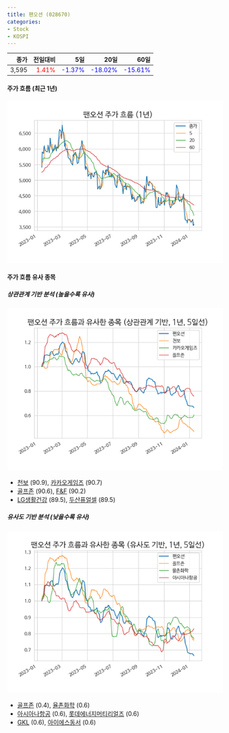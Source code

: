 ```yaml
---
title: 팬오션 (028670)
categories:
- Stock
- KOSPI
---
```


|종가|전일대비|5일|20일|60일|
|---:|-------:|--:|---:|---:|
|3,595|<span style="color: red">1.41%</span>|<span style="color: blue">-1.37%</span>|<span style="color: blue">-18.02%</span>|<span style="color: blue">-15.61%</span>|

<!-- more -->


#### 주가 흐름 (최근 1년)
![028670](/assets/images/stock/028670.png)


#### 주가 흐름 유사 종목


##### 상관관계 기반 분석 (높을수록 유사)
![028670](/assets/images/stock/028670_corr.png)
- [천보](/278280/) (90.9), [카카오게임즈](/293490/) (90.7)
- [골프존](/215000/) (90.6), [F&F](/383220/) (90.2)
- [LG생활건강](/051900/) (89.5), [두산퓨얼셀](/336260/) (89.5)


##### 유사도 기반 분석 (낮을수록 유사)	
![028670](/assets/images/stock/028670_sim.png)
- [골프존](/215000/) (0.4), [율촌화학](/008730/) (0.6)
- [아시아나항공](/020560/) (0.6), [롯데에너지머티리얼즈](/020150/) (0.6)
- [GKL](/114090/) (0.6), [아이에스동서](/010780/) (0.6)